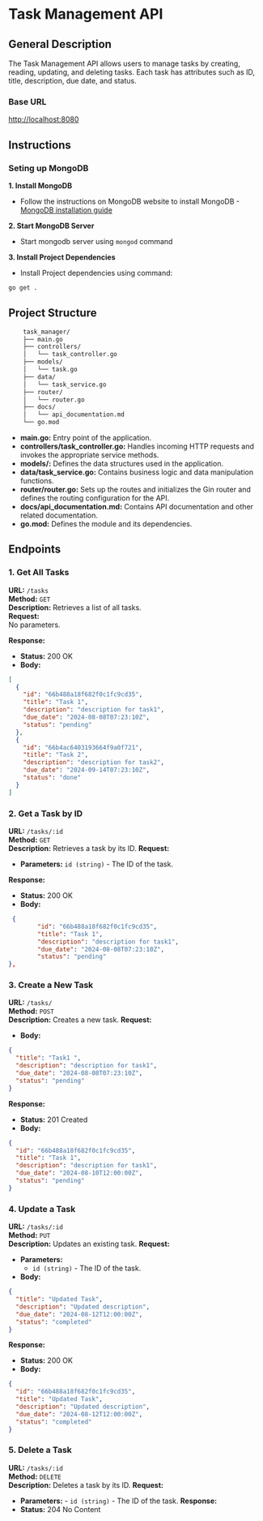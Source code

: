 # Task Management API

## General Description

The Task Management API allows users to manage tasks by creating, reading, updating, and deleting tasks. Each task has attributes such as ID, title, description, due date, and status.

### Base URL

[http://localhost:8080](http://localhost:8080)

## Instructions

### Seting up MongoDB

**1. Install MongoDB**

- Follow the instructions on MongoDB website to install MongoDB - [MongoDB installation guide](https://www.mongodb.com/docs/manual/installation/)

**2. Start MongoDB Server**

- Start mongodb server using `mongod` command

**3. Install Project Dependencies**

- Install Project dependencies using command:

```sh
go get .
```

## Project Structure

```sh
    task_manager/
    ├── main.go
    ├── controllers/
    │   └── task_controller.go
    ├── models/
    │   └── task.go
    ├── data/
    │   └── task_service.go
    ├── router/
    │   └── router.go
    ├── docs/
    │   └── api_documentation.md
    └── go.mod
```

- **main.go:** Entry point of the application.
- **controllers/task_controller.go:** Handles incoming HTTP requests and invokes the appropriate service methods.
- **models/:** Defines the data structures used in the application.
- **data/task_service.go:** Contains business logic and data manipulation functions.
- **router/router.go:** Sets up the routes and initializes the Gin router and defines the routing configuration for the API.
- **docs/api_documentation.md:** Contains API documentation and other related documentation.
- **go.mod:** Defines the module and its dependencies.

## Endpoints

### 1. Get All Tasks

**URL:** `/tasks`  
**Method:** `GET`  
**Description:** Retrieves a list of all tasks.  
**Request:**  
No parameters.

**Response:**

- **Status:** 200 OK
- **Body:**

```json
[
  {
    "id": "66b488a18f682f0c1fc9cd35",
    "title": "Task 1",
    "description": "description for task1",
    "due_date": "2024-08-08T07:23:10Z",
    "status": "pending"
  },
  {
    "id": "66b4ac6403193664f9a0f721",
    "title": "Task 2",
    "description": "description for task2",
    "due_date": "2024-09-14T07:23:10Z",
    "status": "done"
  }
]
```

### 2. Get a Task by ID

**URL:** `/tasks/:id`  
**Method:** `GET`  
**Description:** Retrieves a task by its ID.
**Request:**

- **Parameters:** `id (string)` - The ID of the task.

**Response:**

- **Status:** 200 OK
- **Body:**

```json
 {
        "id": "66b488a18f682f0c1fc9cd35",
        "title": "Task 1",
        "description": "description for task1",
        "due_date": "2024-08-08T07:23:10Z",
        "status": "pending"
},
```

### 3. Create a New Task

**URL:** `/tasks/`  
**Method:** `POST`  
**Description:** Creates a new task.
**Request:**

- **Body:**

```json
{
  "title": "Task1 ",
  "description": "description for task1",
  "due_date": "2024-08-08T07:23:10Z",
  "status": "pending"
}
```

**Response:**

- **Status:** 201 Created
- **Body:**

```json
{
  "id": "66b488a18f682f0c1fc9cd35",
  "title": "Task 1",
  "description": "description for task1",
  "due_date": "2024-08-10T12:00:00Z",
  "status": "pending"
}
```

### 4. Update a Task

**URL:** `/tasks/:id`  
**Method:** `PUT`  
**Description:** Updates an existing task.
**Request:**

- **Parameters:**
  - `id (string)` - The ID of the task.
- **Body:**

```json
{
  "title": "Updated Task",
  "description": "Updated description",
  "due_date": "2024-08-12T12:00:00Z",
  "status": "completed"
}
```

**Response:**

- **Status:** 200 OK
- **Body:**

```json
{
  "id": "66b488a18f682f0c1fc9cd35",
  "title": "Updated Task",
  "description": "Updated description",
  "due_date": "2024-08-12T12:00:00Z",
  "status": "completed"
}
```

### 5. Delete a Task

**URL:** `/tasks/:id`  
**Method:** `DELETE`  
**Description:** Deletes a task by its ID.
**Request:**

- **Parameters:** - `id (string)` - The ID of the task.
  **Response:**
- **Status:** 204 No Content
